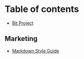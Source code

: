 # Table of contents

* [Bit Project](README.md)

## Marketing

* [Markdown Style Guide](marketing/markdown-style-guide.md)

